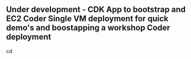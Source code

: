 ## Under development - CDK App to bootstrap and EC2 Coder Single VM deployment for quick demo's and boostapping a workshop Coder deployment
cd